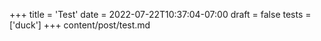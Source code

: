 +++
title = 'Test'
date = 2022-07-22T10:37:04-07:00
draft = false
tests = ['duck']
+++
content/post/test.md
